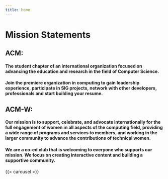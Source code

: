 ```yaml
---
title: home
---
```

<html>
<main id="home">
    <div class="row" id="landing-page">
      <div id="landing-text" class="text-center">
        <h1>
          Mission Statements
        </h1>
      </div>
    </div>
    <div class="row" id="landing-page">
      <div id="landing-text" class="text-left">
        <h2>
          ACM:
        </h2>
        <h4>
          The student chapter of an international organization focused on advancing the education and research in the field of Computer Science.
        </h4>
        <h4>
          Join the premiere organization in computing to gain leadership experience, participate in SIG projects, network with other developers, professionals and start building your resume.
        </h4>
      </div>
      <div id="landing-text" class="text-left">
        <h2>
            ACM-W:
        </h2>
        <h4>
          Our mission is to support, celebrate, and advocate internationally for the full engagement of women in all aspects of the computing field, providing a wide range of programs and services to members, and working in the larger community to advance the contributions of technical women. 
        </h4>
        <h4>
          We are a co-ed club that is welcoming to everyone who supports our mission. We focus on creating interactive content and building a supportive community.
        </h4>
      </div>
    </div>
    <div class="row">
    </div>
</main>
</html>

<!-- Shortcode for the Social Media Carousel look at `layouts/shortcodes/carousel` -->
{{< carousel >}}
